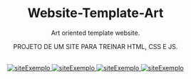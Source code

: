 
<h1 align="center">Website-Template-Art</h1>
<div align = "center">
  <p>Art oriented template website.</p>
  <p>PROJETO DE UM SITE PARA TREINAR HTML, CSS E JS.</p>
</div>
<br>
<div align = "center">
  <a href="https://jhonhp7.github.io/Website-Template-Art/index.html">
  <img src="https://user-images.githubusercontent.com/97294532/228974450-e6d684f5-7081-4bc2-9b16-f4ef083f6126.png"alt="siteExemplo">
  <img src="https://user-images.githubusercontent.com/97294532/228974714-3101eb94-49d3-4e8e-a85b-744a672fc231.png"alt="siteExemplo">
  <img src="https://user-images.githubusercontent.com/97294532/228974870-88acf5a2-1254-42cb-941b-7f6f906a9145.png"alt="siteExemplo">
  <img src="https://user-images.githubusercontent.com/97294532/228974917-3c282a58-f0f9-480e-9e37-413b43542af4.png"alt="siteExemplo">
  </a>
</div>
